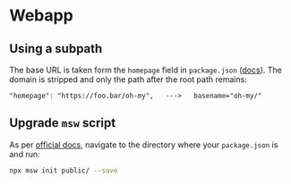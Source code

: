 # Webapp

## Using a subpath

The base URL is taken form the `homepage` field in `package.json` ([docs][2]). The domain is stripped and only the path after the root path remains:

```
"homepage": "https://foo.bar/oh-my",   --->   basename="oh-my/"
```

## Upgrade `msw` script

As per [official docs][1], navigate to the directory where your `package.json` is and run:

```bash
npx msw init public/ --save
```

<!-- External references -->

[1]: https://mswjs.io/docs/getting-started/integrate/browser#setup "Mock Service Worker - Setup"
[2]: https://create-react-app.dev/docs/deployment/#building-for-relative-paths "Create React App - Building for relative paths"
